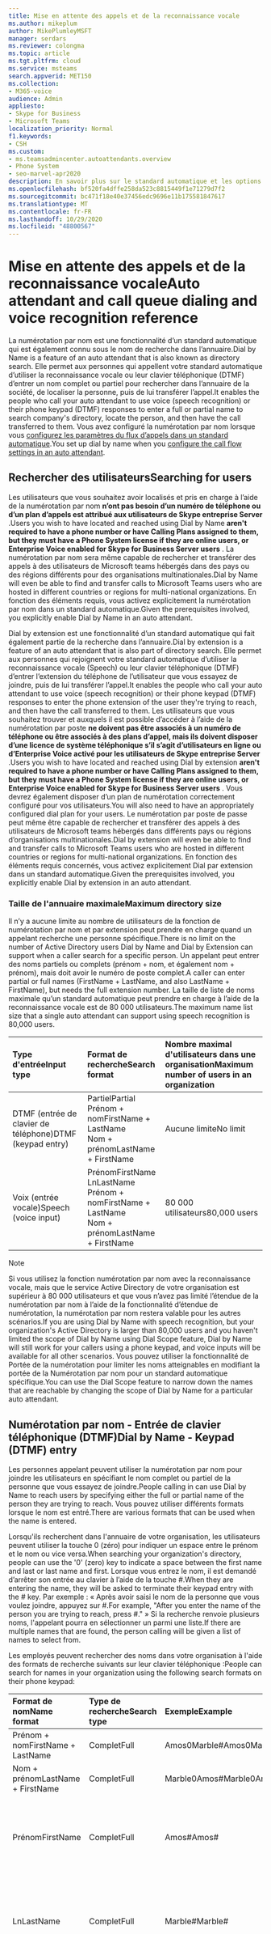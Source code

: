 ```yaml
---
title: Mise en attente des appels et de la reconnaissance vocale
ms.author: mikeplum
author: MikePlumleyMSFT
manager: serdars
ms.reviewer: colongma
ms.topic: article
ms.tgt.pltfrm: cloud
ms.service: msteams
search.appverid: MET150
ms.collection:
- M365-voice
audience: Admin
appliesto:
- Skype for Business
- Microsoft Teams
localization_priority: Normal
f1.keywords:
- CSH
ms.custom:
- ms.teamsadmincenter.autoattendants.overview
- Phone System
- seo-marvel-apr2020
description: En savoir plus sur le standard automatique et les options de numérotation de la file d’attente et de reconnaissance vocale dans Teams.
ms.openlocfilehash: bf520fa4dffe258da523c8815449f1e71279d7f2
ms.sourcegitcommit: bc471f18e40e37456edc9696e11b175581847617
ms.translationtype: MT
ms.contentlocale: fr-FR
ms.lasthandoff: 10/29/2020
ms.locfileid: "48800567"
---
```

# <a name="auto-attendant-and-call-queue-dialing-and-voice-recognition-reference"></a><span data-ttu-id="04ef2-103">Mise en attente des appels et de la reconnaissance vocale</span><span class="sxs-lookup"><span data-stu-id="04ef2-103">Auto attendant and call queue dialing and voice recognition reference</span></span>

<span data-ttu-id="04ef2-104">La numérotation par nom est une fonctionnalité d’un standard automatique qui est également connu sous le nom de recherche dans l’annuaire.</span><span class="sxs-lookup"><span data-stu-id="04ef2-104">Dial by Name is a feature of an auto attendant that is also known as directory search.</span></span> <span data-ttu-id="04ef2-105">Elle permet aux personnes qui appellent votre standard automatique d’utiliser la reconnaissance vocale ou leur clavier téléphonique (DTMF) d’entrer un nom complet ou partiel pour rechercher dans l’annuaire de la société, de localiser la personne, puis de lui transférer l’appel.</span><span class="sxs-lookup"><span data-stu-id="04ef2-105">It enables the people who call your auto attendant to use voice (speech recognition) or their phone keypad (DTMF) responses to enter a full or partial name to search company's directory, locate the person, and then have the call transferred to them.</span></span> <span data-ttu-id="04ef2-106">Vous avez configuré la numérotation par nom lorsque vous [configurez les paramètres du flux d’appels dans un standard automatique](create-a-phone-system-auto-attendant.md#call-flow).</span><span class="sxs-lookup"><span data-stu-id="04ef2-106">You set up dial by name when you [configure the call flow settings in an auto attendant](create-a-phone-system-auto-attendant.md#call-flow).</span></span>

## <a name="searching-for-users"></a><span data-ttu-id="04ef2-107">Rechercher des utilisateurs</span><span class="sxs-lookup"><span data-stu-id="04ef2-107">Searching for users</span></span>

<span data-ttu-id="04ef2-108">Les utilisateurs que vous souhaitez avoir localisés et pris en charge à l’aide de la numérotation par nom **n’ont pas besoin d’un numéro de téléphone ou d’un plan d’appels est attribué aux utilisateurs de Skype entreprise Server** .</span><span class="sxs-lookup"><span data-stu-id="04ef2-108">Users you wish to have located and reached using Dial by Name **aren't required to have a phone number or have Calling Plans assigned to them, but they must have a Phone System license if they are online users, or Enterprise Voice enabled for Skype for Business Server users** .</span></span> <span data-ttu-id="04ef2-109">La numérotation par nom sera même capable de rechercher et transférer des appels à des utilisateurs de Microsoft teams hébergés dans des pays ou des régions différents pour des organisations multinationales.</span><span class="sxs-lookup"><span data-stu-id="04ef2-109">Dial by Name will even be able to find and transfer calls to Microsoft Teams users who are hosted in different countries or regions for multi-national organizations.</span></span> <span data-ttu-id="04ef2-110">En fonction des éléments requis, vous activez explicitement la numérotation par nom dans un standard automatique.</span><span class="sxs-lookup"><span data-stu-id="04ef2-110">Given the prerequisites involved, you explicitly enable Dial by Name in an auto attendant.</span></span>

<span data-ttu-id="04ef2-111">Dial by extension est une fonctionnalité d’un standard automatique qui fait également partie de la recherche dans l’annuaire.</span><span class="sxs-lookup"><span data-stu-id="04ef2-111">Dial by extension is a feature of an auto attendant that is also part of directory search.</span></span> <span data-ttu-id="04ef2-112">Elle permet aux personnes qui rejoignent votre standard automatique d’utiliser la reconnaissance vocale (Speech) ou leur clavier téléphonique (DTMF) d’entrer l’extension du téléphone de l’utilisateur que vous essayez de joindre, puis de lui transférer l’appel.</span><span class="sxs-lookup"><span data-stu-id="04ef2-112">It enables the people who call your auto attendant to use voice (speech recognition) or their phone keypad (DTMF) responses to enter the phone extension of the user they're trying to reach, and then have the call transferred to them.</span></span> <span data-ttu-id="04ef2-113">Les utilisateurs que vous souhaitez trouver et auxquels il est possible d’accéder à l’aide de la numérotation par poste  **ne doivent pas être associés à un numéro de téléphone ou être associés à des plans d’appel, mais ils doivent disposer d’une licence de système téléphonique s’il s’agit d’utilisateurs en ligne ou d’Enterprise Voice activé pour les utilisateurs de Skype entreprise Server** .</span><span class="sxs-lookup"><span data-stu-id="04ef2-113">Users you wish to have located and reached using Dial by extension  **aren't required to have a phone number or have Calling Plans assigned to them, but they must have a Phone System license if they are online users, or Enterprise Voice enabled for Skype for Business Server users** .</span></span> <span data-ttu-id="04ef2-114">Vous devrez également disposer d’un plan de numérotation correctement configuré pour vos utilisateurs.</span><span class="sxs-lookup"><span data-stu-id="04ef2-114">You will also need to have an appropriately configured dial plan for your users.</span></span> <span data-ttu-id="04ef2-115">Le numérotation par poste de passe peut même être capable de rechercher et transférer des appels à des utilisateurs de Microsoft teams hébergés dans différents pays ou régions d’organisations multinationales.</span><span class="sxs-lookup"><span data-stu-id="04ef2-115">Dial by extension  will even be able to find and transfer calls to Microsoft Teams users who are hosted in different countries or regions for multi-national organizations.</span></span> <span data-ttu-id="04ef2-116">En fonction des éléments requis concernés, vous activez explicitement Dial par extension dans un standard automatique.</span><span class="sxs-lookup"><span data-stu-id="04ef2-116">Given the prerequisites involved, you explicitly enable Dial by extension in an auto attendant.</span></span>

### <a name="maximum-directory-size"></a><span data-ttu-id="04ef2-117">Taille de l'annuaire maximale</span><span class="sxs-lookup"><span data-stu-id="04ef2-117">Maximum directory size</span></span>

<span data-ttu-id="04ef2-118">Il n’y a aucune limite au nombre de utilisateurs de la fonction de numérotation par nom et par extension peut prendre en charge quand un appelant recherche une personne spécifique.</span><span class="sxs-lookup"><span data-stu-id="04ef2-118">There is no limit on the number of Active Directory users  Dial by Name and Dial by Extension can support when a caller search for a specific person.</span></span> <span data-ttu-id="04ef2-119">Un appelant peut entrer des noms partiels ou complets (prénom + nom, et également nom + prénom), mais doit avoir le numéro de poste complet.</span><span class="sxs-lookup"><span data-stu-id="04ef2-119">A caller can enter partial or full names (FirstName + LastName, and also LastName + FirstName), but needs the full extension number.</span></span> <span data-ttu-id="04ef2-120">La taille de liste de noms maximale qu’un standard automatique peut prendre en charge à l’aide de la reconnaissance vocale est de 80 000 utilisateurs.</span><span class="sxs-lookup"><span data-stu-id="04ef2-120">The maximum name list size that a single auto attendant can support using speech recognition is 80,000 users.</span></span>
  
|<span data-ttu-id="04ef2-121">Type d'entrée</span><span class="sxs-lookup"><span data-stu-id="04ef2-121">Input type</span></span>|<span data-ttu-id="04ef2-122">Format de recherche</span><span class="sxs-lookup"><span data-stu-id="04ef2-122">Search format</span></span>|<span data-ttu-id="04ef2-123">Nombre maximal d'utilisateurs dans une organisation</span><span class="sxs-lookup"><span data-stu-id="04ef2-123">Maximum number of users in an organization</span></span>|
|:-----|:-----|:-----|
|<span data-ttu-id="04ef2-124">DTMF (entrée de clavier de téléphone)</span><span class="sxs-lookup"><span data-stu-id="04ef2-124">DTMF (keypad entry)</span></span> |<span data-ttu-id="04ef2-125">Partiel</span><span class="sxs-lookup"><span data-stu-id="04ef2-125">Partial</span></span>  <br/> <span data-ttu-id="04ef2-126">Prénom + nom</span><span class="sxs-lookup"><span data-stu-id="04ef2-126">FirstName + LastName</span></span>  <br/> <span data-ttu-id="04ef2-127">Nom + prénom</span><span class="sxs-lookup"><span data-stu-id="04ef2-127">LastName + FirstName</span></span> |<span data-ttu-id="04ef2-128">Aucune limite</span><span class="sxs-lookup"><span data-stu-id="04ef2-128">No limit</span></span>  |
|<span data-ttu-id="04ef2-129">Voix (entrée vocale)</span><span class="sxs-lookup"><span data-stu-id="04ef2-129">Speech (voice input)</span></span> |<span data-ttu-id="04ef2-130">Prénom</span><span class="sxs-lookup"><span data-stu-id="04ef2-130">FirstName</span></span>  <br/> <span data-ttu-id="04ef2-131">Ln</span><span class="sxs-lookup"><span data-stu-id="04ef2-131">LastName</span></span>  <br/> <span data-ttu-id="04ef2-132">Prénom + nom</span><span class="sxs-lookup"><span data-stu-id="04ef2-132">FirstName + LastName</span></span>  <br/> <span data-ttu-id="04ef2-133">Nom + prénom</span><span class="sxs-lookup"><span data-stu-id="04ef2-133">LastName + FirstName</span></span>  | <span data-ttu-id="04ef2-134">80 000 utilisateurs</span><span class="sxs-lookup"><span data-stu-id="04ef2-134">80,000 users</span></span> |

> [!NOTE]
> <span data-ttu-id="04ef2-135">Si vous utilisez la fonction numérotation par nom avec la reconnaissance vocale, mais que le service Active Directory de votre organisation est supérieur à 80 000 utilisateurs et que vous n’avez pas limité l’étendue de la numérotation par nom à l’aide de la fonctionnalité d’étendue de numérotation, la numérotation par nom restera valable pour les autres scénarios.</span><span class="sxs-lookup"><span data-stu-id="04ef2-135">If you are using Dial by Name with speech recognition, but your organization's Active Directory is larger than 80,000 users and you haven't limited the scope of Dial by Name using Dial Scope feature, Dial by Name will still work for your callers using a phone keypad, and voice inputs will be available for all other scenarios.</span></span> <span data-ttu-id="04ef2-136">Vous pouvez utiliser la fonctionnalité de Portée de la numérotation pour limiter les noms atteignables en modifiant la portée de la Numérotation par nom pour un standard automatique spécifique.</span><span class="sxs-lookup"><span data-stu-id="04ef2-136">You can use the Dial Scope feature to narrow down the names that are reachable by changing the scope of Dial by Name for a particular auto attendant.</span></span>
  
## <a name="dial-by-name---keypad-dtmf-entry"></a><span data-ttu-id="04ef2-137">Numérotation par nom - Entrée de clavier téléphonique (DTMF)</span><span class="sxs-lookup"><span data-stu-id="04ef2-137">Dial by Name - Keypad (DTMF) entry</span></span>
<span data-ttu-id="04ef2-138">Les personnes appelant peuvent utiliser la numérotation par nom pour joindre les utilisateurs en spécifiant le nom complet ou partiel de la personne que vous essayez de joindre.</span><span class="sxs-lookup"><span data-stu-id="04ef2-138">People calling in can use Dial by Name to reach users by specifying either the full or partial name of the person they are trying to reach.</span></span> <span data-ttu-id="04ef2-139">Vous pouvez utiliser différents formats lorsque le nom est entré.</span><span class="sxs-lookup"><span data-stu-id="04ef2-139">There are various formats that can be used when the name is entered.</span></span>

<span data-ttu-id="04ef2-140">Lorsqu'ils recherchent dans l'annuaire de votre organisation, les utilisateurs peuvent utiliser la touche 0 (zéro) pour indiquer un espace entre le prénom et le nom ou vice versa.</span><span class="sxs-lookup"><span data-stu-id="04ef2-140">When searching your organization's directory, people can use the '0' (zero) key to indicate a space between the first name and last or last name and first.</span></span> <span data-ttu-id="04ef2-141">Lorsque vous entrez le nom, il est demandé d’arrêter son entrée au clavier à l’aide de la touche #.</span><span class="sxs-lookup"><span data-stu-id="04ef2-141">When they are entering the name, they will be asked to terminate their keypad entry with the # key.</span></span> <span data-ttu-id="04ef2-142">Par exemple : « Après avoir saisi le nom de la personne que vous voulez joindre, appuyez sur #.</span><span class="sxs-lookup"><span data-stu-id="04ef2-142">For example, "After you enter the name of the person you are trying to reach, press #."</span></span> <span data-ttu-id="04ef2-143">» Si la recherche renvoie plusieurs noms, l'appelant pourra en sélectionner un parmi une liste.</span><span class="sxs-lookup"><span data-stu-id="04ef2-143">If there are multiple names that are found, the person calling will be given a list of names to select from.</span></span>
  
<span data-ttu-id="04ef2-144">Les employés peuvent rechercher des noms dans votre organisation à l'aide des formats de recherche suivants sur leur clavier téléphonique :</span><span class="sxs-lookup"><span data-stu-id="04ef2-144">People can search for names in your organization using the following search formats on their phone keypad:</span></span>
  
|<span data-ttu-id="04ef2-145">Format de nom</span><span class="sxs-lookup"><span data-stu-id="04ef2-145">Name format</span></span>|<span data-ttu-id="04ef2-146">Type de recherche</span><span class="sxs-lookup"><span data-stu-id="04ef2-146">Search type</span></span>|<span data-ttu-id="04ef2-147">Exemple</span><span class="sxs-lookup"><span data-stu-id="04ef2-147">Example</span></span>|<span data-ttu-id="04ef2-148">Résultat de recherche</span><span class="sxs-lookup"><span data-stu-id="04ef2-148">Search result</span></span>|
|:-----|:-----|:-----|:-----|
|<span data-ttu-id="04ef2-149">Prénom + nom</span><span class="sxs-lookup"><span data-stu-id="04ef2-149">FirstName + LastName</span></span> |<span data-ttu-id="04ef2-150">Complet</span><span class="sxs-lookup"><span data-stu-id="04ef2-150">Full</span></span>  |<span data-ttu-id="04ef2-151">Amos0Marble#</span><span class="sxs-lookup"><span data-stu-id="04ef2-151">Amos0Marble#</span></span> |<span data-ttu-id="04ef2-152">Amos Marble</span><span class="sxs-lookup"><span data-stu-id="04ef2-152">Amos Marble</span></span> |
|<span data-ttu-id="04ef2-153">Nom + prénom</span><span class="sxs-lookup"><span data-stu-id="04ef2-153">LastName + FirstName</span></span> |<span data-ttu-id="04ef2-154">Complet</span><span class="sxs-lookup"><span data-stu-id="04ef2-154">Full</span></span> |<span data-ttu-id="04ef2-155">Marble0Amos#</span><span class="sxs-lookup"><span data-stu-id="04ef2-155">Marble0Amos#</span></span>  |<span data-ttu-id="04ef2-156">Amos Marble</span><span class="sxs-lookup"><span data-stu-id="04ef2-156">Amos Marble</span></span> |
|<span data-ttu-id="04ef2-157">Prénom</span><span class="sxs-lookup"><span data-stu-id="04ef2-157">FirstName</span></span>  |<span data-ttu-id="04ef2-158">Complet</span><span class="sxs-lookup"><span data-stu-id="04ef2-158">Full</span></span>   |<span data-ttu-id="04ef2-159">Amos#</span><span class="sxs-lookup"><span data-stu-id="04ef2-159">Amos#</span></span>   |<span data-ttu-id="04ef2-160">Appuyez sur 1 pour Amos Marble</span><span class="sxs-lookup"><span data-stu-id="04ef2-160">Press 1 for Amos Marble</span></span>  <br/> <span data-ttu-id="04ef2-161">Appuyez sur 2 pour Amos Marcus</span><span class="sxs-lookup"><span data-stu-id="04ef2-161">Press 2 for Amos Marcus</span></span> |
|<span data-ttu-id="04ef2-162">Ln</span><span class="sxs-lookup"><span data-stu-id="04ef2-162">LastName</span></span> |<span data-ttu-id="04ef2-163">Complet</span><span class="sxs-lookup"><span data-stu-id="04ef2-163">Full</span></span> |<span data-ttu-id="04ef2-164">Marble#</span><span class="sxs-lookup"><span data-stu-id="04ef2-164">Marble#</span></span>  |<span data-ttu-id="04ef2-165">Appuyez sur 1 pour Amos Marble</span><span class="sxs-lookup"><span data-stu-id="04ef2-165">Press 1 for Amos Marble</span></span>  <br/> <span data-ttu-id="04ef2-166">Appuyez sur 2 pour Mary Marble</span><span class="sxs-lookup"><span data-stu-id="04ef2-166">Press 2 for Mary Marble</span></span> |
|<span data-ttu-id="04ef2-167">Prénom ou nom</span><span class="sxs-lookup"><span data-stu-id="04ef2-167">FirstName or LastName</span></span> |<span data-ttu-id="04ef2-168">Partiel</span><span class="sxs-lookup"><span data-stu-id="04ef2-168">Partial</span></span> |<span data-ttu-id="04ef2-169">Mar#</span><span class="sxs-lookup"><span data-stu-id="04ef2-169">Mar#</span></span> |<span data-ttu-id="04ef2-170">Appuyez sur 1 pour Mary Marble</span><span class="sxs-lookup"><span data-stu-id="04ef2-170">Press 1 for Mary Marble</span></span>  <br/> <span data-ttu-id="04ef2-171">Appuyez sur 2 pour Mary Jones</span><span class="sxs-lookup"><span data-stu-id="04ef2-171">Press 2 for Mary Jones</span></span>  <br/> <span data-ttu-id="04ef2-172">Appuyez sur 3 pour Amos Marcus</span><span class="sxs-lookup"><span data-stu-id="04ef2-172">Press 3 for Amos Marcus</span></span> |
|<span data-ttu-id="04ef2-173">Prénom + nom</span><span class="sxs-lookup"><span data-stu-id="04ef2-173">FirsName + LastName</span></span> |<span data-ttu-id="04ef2-174">Partiel</span><span class="sxs-lookup"><span data-stu-id="04ef2-174">Partial</span></span> |<span data-ttu-id="04ef2-175">Amos0Mar #</span><span class="sxs-lookup"><span data-stu-id="04ef2-175">Amos0Mar#</span></span> |<span data-ttu-id="04ef2-176">Appuyez sur 1 pour Amos Marble</span><span class="sxs-lookup"><span data-stu-id="04ef2-176">Press 1 for Amos Marble</span></span>  <br/> <span data-ttu-id="04ef2-177">Appuyez sur 2 pour Amos Marcus</span><span class="sxs-lookup"><span data-stu-id="04ef2-177">Press 2 for Amos Marcus</span></span> |
|<span data-ttu-id="04ef2-178">Nom + prénom</span><span class="sxs-lookup"><span data-stu-id="04ef2-178">LastName + FirstName</span></span> |<span data-ttu-id="04ef2-179">Partiel</span><span class="sxs-lookup"><span data-stu-id="04ef2-179">Partial</span></span> |<span data-ttu-id="04ef2-180">Mar0Am#</span><span class="sxs-lookup"><span data-stu-id="04ef2-180">Mar0Am#</span></span> |<span data-ttu-id="04ef2-181">Appuyez sur 1 pour Amos Marble</span><span class="sxs-lookup"><span data-stu-id="04ef2-181">Press 1 for Amos Marble</span></span>  <br/> <span data-ttu-id="04ef2-182">Appuyez sur 2 pour Amos Marcus</span><span class="sxs-lookup"><span data-stu-id="04ef2-182">Press 2 for Amos Marcus</span></span> |

<span data-ttu-id="04ef2-183">Plusieurs caractères spéciaux sont utilisés pour rechercher des personnes à l'aide d'un clavier téléphonique.</span><span class="sxs-lookup"><span data-stu-id="04ef2-183">There are several special characters that are used when searching for people using a phone keypad.</span></span> <span data-ttu-id="04ef2-184">Par exemple, la personne sera invitée à utiliser la touche dièse (#), tandis que la touche zéro (0) est utilisée pour un espace entre les noms.</span><span class="sxs-lookup"><span data-stu-id="04ef2-184">For example, the person will be asked to use the pound key (#), while the zero (0) key is used for a space between names.</span></span> <span data-ttu-id="04ef2-185">Appuyer sur la touche étoile (\*) permet de répéter la liste des correspondances de noms.</span><span class="sxs-lookup"><span data-stu-id="04ef2-185">Pressing the star key (\*) will repeat the list of matching names to the person.</span></span>
  
|<span data-ttu-id="04ef2-186">Caractère spécial du clavier téléphonique</span><span class="sxs-lookup"><span data-stu-id="04ef2-186">Special phone keypad character</span></span>|<span data-ttu-id="04ef2-187">Signification</span><span class="sxs-lookup"><span data-stu-id="04ef2-187">What it means</span></span>|
|:-----|:-----|
|#   |<span data-ttu-id="04ef2-188">Caractère de fin de saisie d'un nom</span><span class="sxs-lookup"><span data-stu-id="04ef2-188">End character when entering a name.</span></span> |
|<span data-ttu-id="04ef2-189">0,4</span><span class="sxs-lookup"><span data-stu-id="04ef2-189">0</span></span>   |<span data-ttu-id="04ef2-190">Espace entre les noms</span><span class="sxs-lookup"><span data-stu-id="04ef2-190">Space between names.</span></span> |
|*    |<span data-ttu-id="04ef2-191">Répétition de la liste de correspondances de noms</span><span class="sxs-lookup"><span data-stu-id="04ef2-191">Repeat the list of matching names.</span></span> |

### <a name="dial-by-name---name-recognition-with-speech"></a><span data-ttu-id="04ef2-192">Numérotation par nom - Reconnaissance vocale de nom</span><span class="sxs-lookup"><span data-stu-id="04ef2-192">Dial by Name - Name recognition with speech</span></span>

<span data-ttu-id="04ef2-193">Les personnes peuvent effectuer des recherches dans leur organisation par le biais de leur voix (reconnaissance vocale).</span><span class="sxs-lookup"><span data-stu-id="04ef2-193">People can search for others in their organization with their voice (speech recognition).</span></span> <span data-ttu-id="04ef2-194">Ils peuvent également joindre tout le monde dans Active Directory en indiquant le nom de la personne qu’il essaie de rechercher.</span><span class="sxs-lookup"><span data-stu-id="04ef2-194">They can also reach anyone in  Active Directory by saying the name of the person they are trying to locate.</span></span> <span data-ttu-id="04ef2-195">L’utilisation des entrées vocales peut reconnaître les noms dans divers formats, dont prénom, nom, prénom + nom ou nom + prénom.</span><span class="sxs-lookup"><span data-stu-id="04ef2-195">Using voice inputs can recognize names in various formats, including FirstName, LastName, FirstName + LastName, or LastName + FirstName.</span></span>
  
<span data-ttu-id="04ef2-196">Vous pouvez activer la reconnaissance vocale pour un standard automatique, mais celle-ci n’est pas désactivée.</span><span class="sxs-lookup"><span data-stu-id="04ef2-196">You can enable speech recognition for an auto attendant, but phone keypad entry (DTMF) isn't disabled.</span></span> <span data-ttu-id="04ef2-197">Le clavier numérique peut être utilisé à tout moment, même si la reconnaissance vocale est activée sur le standard automatique.</span><span class="sxs-lookup"><span data-stu-id="04ef2-197">Phone keypad entry can be used at any time even if speech recognition is enabled on the auto attendant.</span></span>
  
<span data-ttu-id="04ef2-198">Comme avec l’entrée de clavier téléphonique, si plusieurs noms sont trouvés, la personne qui appelle entend une liste de noms parmi lesquels sélectionner.</span><span class="sxs-lookup"><span data-stu-id="04ef2-198">As with phone keypad entry, if multiple names are found, the person calling hears a list of names to select from.</span></span>
  
<span data-ttu-id="04ef2-199">Les appelants peuvent prononcer les noms dans les formats suivants :</span><span class="sxs-lookup"><span data-stu-id="04ef2-199">Callers can say names in the following formats:</span></span>
  
|<span data-ttu-id="04ef2-200">Nom avec la reconnaissance vocale</span><span class="sxs-lookup"><span data-stu-id="04ef2-200">Name with speech</span></span>|<span data-ttu-id="04ef2-201">Type de recherche</span><span class="sxs-lookup"><span data-stu-id="04ef2-201">Search type</span></span>|<span data-ttu-id="04ef2-202">Exemple</span><span class="sxs-lookup"><span data-stu-id="04ef2-202">Example</span></span>|<span data-ttu-id="04ef2-203">Résultat de recherche</span><span class="sxs-lookup"><span data-stu-id="04ef2-203">Search result</span></span>|
|:-----|:-----|:-----|:-----|
|<span data-ttu-id="04ef2-204">Prénom + nom</span><span class="sxs-lookup"><span data-stu-id="04ef2-204">FirstName + LastName</span></span> |<span data-ttu-id="04ef2-205">Complet</span><span class="sxs-lookup"><span data-stu-id="04ef2-205">Full</span></span> |<span data-ttu-id="04ef2-206">Amos Marble</span><span class="sxs-lookup"><span data-stu-id="04ef2-206">Amos Marble</span></span> |<span data-ttu-id="04ef2-207">Amos Marble</span><span class="sxs-lookup"><span data-stu-id="04ef2-207">Amos Marble</span></span> |
|<span data-ttu-id="04ef2-208">Nom + prénom</span><span class="sxs-lookup"><span data-stu-id="04ef2-208">LastName + FirstName</span></span> |<span data-ttu-id="04ef2-209">Complet</span><span class="sxs-lookup"><span data-stu-id="04ef2-209">Full</span></span>  |<span data-ttu-id="04ef2-210">Marble Amos</span><span class="sxs-lookup"><span data-stu-id="04ef2-210">Marble Amos</span></span> |<span data-ttu-id="04ef2-211">Amos Marble</span><span class="sxs-lookup"><span data-stu-id="04ef2-211">Amos Marble</span></span> |
|<span data-ttu-id="04ef2-212">Prénom</span><span class="sxs-lookup"><span data-stu-id="04ef2-212">FirstName</span></span> |<span data-ttu-id="04ef2-213">Complet</span><span class="sxs-lookup"><span data-stu-id="04ef2-213">Full</span></span> |<span data-ttu-id="04ef2-214">Amos</span><span class="sxs-lookup"><span data-stu-id="04ef2-214">Amos</span></span> |<span data-ttu-id="04ef2-215">Appuyez sur 1 ou dites 1 pour Amos Marble</span><span class="sxs-lookup"><span data-stu-id="04ef2-215">Press or say 1 for Amos Marble</span></span>  <br/> <span data-ttu-id="04ef2-216">Appuyez sur 2 ou dites 1 pour Amos Jones</span><span class="sxs-lookup"><span data-stu-id="04ef2-216">Press or say 2 for Amos Jones</span></span> |
|<span data-ttu-id="04ef2-217">Ln</span><span class="sxs-lookup"><span data-stu-id="04ef2-217">LastName</span></span> |<span data-ttu-id="04ef2-218">Complet</span><span class="sxs-lookup"><span data-stu-id="04ef2-218">Full</span></span> |<span data-ttu-id="04ef2-219">Marble</span><span class="sxs-lookup"><span data-stu-id="04ef2-219">Marble</span></span> |<span data-ttu-id="04ef2-220">Appuyez sur 1 ou dites 1 pour Amos Marble</span><span class="sxs-lookup"><span data-stu-id="04ef2-220">Press or say 1 for Amos Marble</span></span>  <br/> <span data-ttu-id="04ef2-221">Appuyez sur 2 ou dites 1 pour Ben Marble</span><span class="sxs-lookup"><span data-stu-id="04ef2-221">Press or say 2 for Ben Marble</span></span> |

> [!NOTE]
> <span data-ttu-id="04ef2-222">Le nom d’un nouvel utilisateur peut nécessiter un délai de 36 heures (par nom) dans l’annuaire pour composer un numéro avec la reconnaissance vocale en raison d’un décalage de réplication Active Directory.</span><span class="sxs-lookup"><span data-stu-id="04ef2-222">It might take up to 36 hours for a new user to have their name listed in the directory for Dial by Name with speech recognition due to Active Directory replication lag.</span></span>
  
## <a name="language-support"></a><span data-ttu-id="04ef2-223">Prise en charge des langues</span><span class="sxs-lookup"><span data-stu-id="04ef2-223">Language support</span></span>

<span data-ttu-id="04ef2-224">Les langues suivantes sont disponibles pour la synthèse vocale utilisée avec les invites de courrier :</span><span class="sxs-lookup"><span data-stu-id="04ef2-224">The following languages are available for text-to-speech used with outgoing prompts:</span></span>
  
||||
|:-----|:-----|:-----|
|<span data-ttu-id="04ef2-225">Arabe (EG)</span><span class="sxs-lookup"><span data-stu-id="04ef2-225">Arabic (EG)</span></span>  |<span data-ttu-id="04ef2-226">Anglais (NZ)</span><span class="sxs-lookup"><span data-stu-id="04ef2-226">English (NZ)</span></span>  |<span data-ttu-id="04ef2-227">Coréen (KO)</span><span class="sxs-lookup"><span data-stu-id="04ef2-227">Korean (KO)</span></span>  |
|<span data-ttu-id="04ef2-228">Chinois (HK)</span><span class="sxs-lookup"><span data-stu-id="04ef2-228">Chinese (HK)</span></span>  |<span data-ttu-id="04ef2-229">Anglais (Royaume-Uni)</span><span class="sxs-lookup"><span data-stu-id="04ef2-229">English (UK)</span></span> |<span data-ttu-id="04ef2-230">Norvégien (NO)</span><span class="sxs-lookup"><span data-stu-id="04ef2-230">Norwegian (NO)</span></span>  |
|<span data-ttu-id="04ef2-231">Chinois (TW)</span><span class="sxs-lookup"><span data-stu-id="04ef2-231">Chinese (TW)</span></span> |<span data-ttu-id="04ef2-232">Anglais (É.U.)</span><span class="sxs-lookup"><span data-stu-id="04ef2-232">English (US)</span></span> |<span data-ttu-id="04ef2-233">Polonais (PL)</span><span class="sxs-lookup"><span data-stu-id="04ef2-233">Polish (PL)</span></span>  |
|<span data-ttu-id="04ef2-234">Chinois (ZH)</span><span class="sxs-lookup"><span data-stu-id="04ef2-234">Chinese (ZH)</span></span> |<span data-ttu-id="04ef2-235">Finnois (FI)</span><span class="sxs-lookup"><span data-stu-id="04ef2-235">Finnish (FI)</span></span> |<span data-ttu-id="04ef2-236">Portugais (BR)</span><span class="sxs-lookup"><span data-stu-id="04ef2-236">Portuguese (BR)</span></span> |
|<span data-ttu-id="04ef2-237">Danois (DA)</span><span class="sxs-lookup"><span data-stu-id="04ef2-237">Danish (DA)</span></span>  |<span data-ttu-id="04ef2-238">Français (CA)</span><span class="sxs-lookup"><span data-stu-id="04ef2-238">French (CA)</span></span>  |<span data-ttu-id="04ef2-239">Portugais (PT)</span><span class="sxs-lookup"><span data-stu-id="04ef2-239">Portuguese (PT)</span></span> |
|<span data-ttu-id="04ef2-240">Néerlandais (NL)</span><span class="sxs-lookup"><span data-stu-id="04ef2-240">Dutch (NL)</span></span>   |<span data-ttu-id="04ef2-241">Français (FR)</span><span class="sxs-lookup"><span data-stu-id="04ef2-241">French (FR)</span></span>  |<span data-ttu-id="04ef2-242">Russe (RU)</span><span class="sxs-lookup"><span data-stu-id="04ef2-242">Russian (RU)</span></span> |
|<span data-ttu-id="04ef2-243">Anglais (AU)</span><span class="sxs-lookup"><span data-stu-id="04ef2-243">English (AU)</span></span>  |<span data-ttu-id="04ef2-244">Allemand (DE)</span><span class="sxs-lookup"><span data-stu-id="04ef2-244">German (DE)</span></span> |<span data-ttu-id="04ef2-245">Espagnol (ES)</span><span class="sxs-lookup"><span data-stu-id="04ef2-245">Spanish (ES)</span></span>  |
|<span data-ttu-id="04ef2-246">Anglais (CA)</span><span class="sxs-lookup"><span data-stu-id="04ef2-246">English (CA)</span></span>  |<span data-ttu-id="04ef2-247">Italien (IT)</span><span class="sxs-lookup"><span data-stu-id="04ef2-247">Italian (IT)</span></span> |<span data-ttu-id="04ef2-248">Espagnol (MX)</span><span class="sxs-lookup"><span data-stu-id="04ef2-248">Spanish (MX)</span></span>|
|<span data-ttu-id="04ef2-249">Anglais (IN)</span><span class="sxs-lookup"><span data-stu-id="04ef2-249">English (IN)</span></span>  |<span data-ttu-id="04ef2-250">Japonais (JP)</span><span class="sxs-lookup"><span data-stu-id="04ef2-250">Japanese (JP)</span></span> |<span data-ttu-id="04ef2-251">Suédois (SV)</span><span class="sxs-lookup"><span data-stu-id="04ef2-251">Swedish (SV)</span></span>|

<span data-ttu-id="04ef2-252">L’entrée de reconnaissance vocale pour les standards automatiques est disponible dans les langues suivantes :</span><span class="sxs-lookup"><span data-stu-id="04ef2-252">Speech recognition input for auto attendants is available in the following languages:</span></span>
  
|||
|:-----|:-----|
|<span data-ttu-id="04ef2-253">Chinois (ZH)</span><span class="sxs-lookup"><span data-stu-id="04ef2-253">Chinese (ZH)</span></span>  |<span data-ttu-id="04ef2-254">Français (FR)</span><span class="sxs-lookup"><span data-stu-id="04ef2-254">French (FR)</span></span>  |
|<span data-ttu-id="04ef2-255">Anglais (AU)</span><span class="sxs-lookup"><span data-stu-id="04ef2-255">English (AU)</span></span>  |<span data-ttu-id="04ef2-256">Allemand (DE)</span><span class="sxs-lookup"><span data-stu-id="04ef2-256">German (DE)</span></span>  |
|<span data-ttu-id="04ef2-257">Anglais (CA)</span><span class="sxs-lookup"><span data-stu-id="04ef2-257">English (CA)</span></span>  |<span data-ttu-id="04ef2-258">Italien (IT)</span><span class="sxs-lookup"><span data-stu-id="04ef2-258">Italian (IT)</span></span>  |
|<span data-ttu-id="04ef2-259">Anglais (IN)</span><span class="sxs-lookup"><span data-stu-id="04ef2-259">English (IN)</span></span>  |<span data-ttu-id="04ef2-260">Japonais (JP)</span><span class="sxs-lookup"><span data-stu-id="04ef2-260">Japanese (JP)</span></span>  |
|<span data-ttu-id="04ef2-261">Anglais (Royaume-Uni)</span><span class="sxs-lookup"><span data-stu-id="04ef2-261">English (UK)</span></span>  |<span data-ttu-id="04ef2-262">Portugais (BR)</span><span class="sxs-lookup"><span data-stu-id="04ef2-262">Portuguese (BR)</span></span>  |
|<span data-ttu-id="04ef2-263">Anglais (É.U.)</span><span class="sxs-lookup"><span data-stu-id="04ef2-263">English (US)</span></span>  |<span data-ttu-id="04ef2-264">Espagnol (ES)</span><span class="sxs-lookup"><span data-stu-id="04ef2-264">Spanish (ES)</span></span>  |
|<span data-ttu-id="04ef2-265">Français (CA)</span><span class="sxs-lookup"><span data-stu-id="04ef2-265">French (CA)</span></span>   |<span data-ttu-id="04ef2-266">Espagnol (MX)</span><span class="sxs-lookup"><span data-stu-id="04ef2-266">Spanish (MX)</span></span>  |

<span data-ttu-id="04ef2-267">Les commandes vocales suivantes sont disponibles dans les 14 langues prises en charge par la reconnaissance vocale :</span><span class="sxs-lookup"><span data-stu-id="04ef2-267">The following voice commands are available in the 14 languages supported for speech recognition:</span></span>
  
|<span data-ttu-id="04ef2-268">Commande vocale</span><span class="sxs-lookup"><span data-stu-id="04ef2-268">Voice command</span></span>| <span data-ttu-id="04ef2-269">Correspond à</span><span class="sxs-lookup"><span data-stu-id="04ef2-269">Corresponds to</span></span> |
|:-----|:-----|
|<span data-ttu-id="04ef2-270">Oui</span><span class="sxs-lookup"><span data-stu-id="04ef2-270">Yes</span></span> | <span data-ttu-id="04ef2-271">Tapez 1 pour Oui.</span><span class="sxs-lookup"><span data-stu-id="04ef2-271">Press 1 for Yes.</span></span> |
|<span data-ttu-id="04ef2-272">Non</span><span class="sxs-lookup"><span data-stu-id="04ef2-272">No</span></span> | <span data-ttu-id="04ef2-273">Tapez 2 pour non.</span><span class="sxs-lookup"><span data-stu-id="04ef2-273">Press 2 for No.</span></span> |
|<span data-ttu-id="04ef2-274">Répéter</span><span class="sxs-lookup"><span data-stu-id="04ef2-274">Repeat</span></span> |<span data-ttu-id="04ef2-275">Répète la liste des options.</span><span class="sxs-lookup"><span data-stu-id="04ef2-275">Repeats the list of options.</span></span> <span data-ttu-id="04ef2-276">Dans le pavé numérique, appuyez sur \* pour répéter la liste des options.</span><span class="sxs-lookup"><span data-stu-id="04ef2-276">Press \* on the keypad to repeat the list of options.</span></span> |
|<span data-ttu-id="04ef2-277">Opérateur</span><span class="sxs-lookup"><span data-stu-id="04ef2-277">Operator</span></span> | <span data-ttu-id="04ef2-278">Appuyez sur 0 pour « opérateur ».</span><span class="sxs-lookup"><span data-stu-id="04ef2-278">Press 0 for "Operator"</span></span> |
|<span data-ttu-id="04ef2-279">Menu principal</span><span class="sxs-lookup"><span data-stu-id="04ef2-279">Main Menu</span></span>  |<span data-ttu-id="04ef2-280">Dirige l'appelant vers le menu principal du standard automatique.</span><span class="sxs-lookup"><span data-stu-id="04ef2-280">Brings the caller to the main menu of the auto attendant.</span></span> |
|<span data-ttu-id="04ef2-281">Zéro</span><span class="sxs-lookup"><span data-stu-id="04ef2-281">Zero</span></span> | <span data-ttu-id="04ef2-282">Appuyez sur 0 (par défaut, identique à « opérateur »).</span><span class="sxs-lookup"><span data-stu-id="04ef2-282">Press 0 (by default, same as "Operator").</span></span>|
|<span data-ttu-id="04ef2-283">Un</span><span class="sxs-lookup"><span data-stu-id="04ef2-283">One</span></span> | <span data-ttu-id="04ef2-284">Appuyez sur 1.</span><span class="sxs-lookup"><span data-stu-id="04ef2-284">Press 1.</span></span> |
|<span data-ttu-id="04ef2-285">Deux</span><span class="sxs-lookup"><span data-stu-id="04ef2-285">Two</span></span> | <span data-ttu-id="04ef2-286">Tapez 2.</span><span class="sxs-lookup"><span data-stu-id="04ef2-286">Press 2.</span></span> |
|<span data-ttu-id="04ef2-287">Trois</span><span class="sxs-lookup"><span data-stu-id="04ef2-287">Three</span></span>| <span data-ttu-id="04ef2-288">Tapez 3.</span><span class="sxs-lookup"><span data-stu-id="04ef2-288">Press 3.</span></span>|
|<span data-ttu-id="04ef2-289">Quatre</span><span class="sxs-lookup"><span data-stu-id="04ef2-289">Four</span></span> | <span data-ttu-id="04ef2-290">Appuyez sur 4.</span><span class="sxs-lookup"><span data-stu-id="04ef2-290">Press 4.</span></span> |
|<span data-ttu-id="04ef2-291">Cinq</span><span class="sxs-lookup"><span data-stu-id="04ef2-291">Five</span></span> | <span data-ttu-id="04ef2-292">Appuyez sur 5.</span><span class="sxs-lookup"><span data-stu-id="04ef2-292">Press 5.</span></span> |
|<span data-ttu-id="04ef2-293">Six</span><span class="sxs-lookup"><span data-stu-id="04ef2-293">Six</span></span>  | <span data-ttu-id="04ef2-294">Appuyez sur 6.</span><span class="sxs-lookup"><span data-stu-id="04ef2-294">Press 6.</span></span> |
|<span data-ttu-id="04ef2-295">Sept</span><span class="sxs-lookup"><span data-stu-id="04ef2-295">Seven</span></span> | <span data-ttu-id="04ef2-296">Appuyez sur 7.</span><span class="sxs-lookup"><span data-stu-id="04ef2-296">Press 7.</span></span>|
|<span data-ttu-id="04ef2-297">Huit</span><span class="sxs-lookup"><span data-stu-id="04ef2-297">Eight</span></span> |<span data-ttu-id="04ef2-298">Appuyez sur 8.</span><span class="sxs-lookup"><span data-stu-id="04ef2-298">Press 8.</span></span>|
|<span data-ttu-id="04ef2-299">Neuf</span><span class="sxs-lookup"><span data-stu-id="04ef2-299">Nine</span></span>  |<span data-ttu-id="04ef2-300">Appuyez sur 9.</span><span class="sxs-lookup"><span data-stu-id="04ef2-300">Press 9.</span></span>|

## <a name="related-topics"></a><span data-ttu-id="04ef2-301">Sujets associés</span><span class="sxs-lookup"><span data-stu-id="04ef2-301">Related topics</span></span>

[<span data-ttu-id="04ef2-302">Voici les avantages du système téléphonique</span><span class="sxs-lookup"><span data-stu-id="04ef2-302">Here's what you get with Phone System</span></span>](here-s-what-you-get-with-phone-system.md)

[<span data-ttu-id="04ef2-303">Obtenir des numéros de téléphone de service pour Skype Entreprise et Microsoft Teams</span><span class="sxs-lookup"><span data-stu-id="04ef2-303">Getting service phone numbers for Skype for Business and Microsoft Teams</span></span>](/microsoftteams/getting-service-phone-numbers)

[<span data-ttu-id="04ef2-304">Disponibilité des forfaits d’appels et de l’audioconférence selon les régions et les pays</span><span class="sxs-lookup"><span data-stu-id="04ef2-304">Country and region availability for Audio Conferencing and Calling Plans</span></span>](country-and-region-availability-for-audio-conferencing-and-calling-plans/country-and-region-availability-for-audio-conferencing-and-calling-plans.md)

[<span data-ttu-id="04ef2-305">Exemple de petite entreprise : configurer un standard automatique</span><span class="sxs-lookup"><span data-stu-id="04ef2-305">Small business example - Set up an auto attendant</span></span>](/microsoftteams/tutorial-org-aa)
